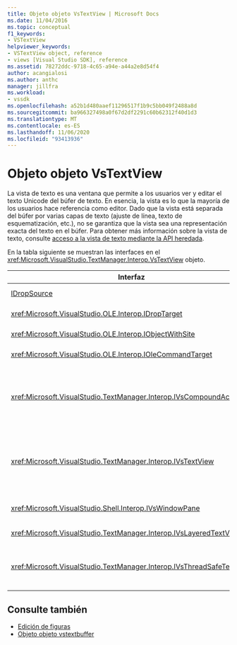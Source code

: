 ```yaml
---
title: Objeto objeto VsTextView | Microsoft Docs
ms.date: 11/04/2016
ms.topic: conceptual
f1_keywords:
- VSTextView
helpviewer_keywords:
- VSTextView object, reference
- views [Visual Studio SDK], reference
ms.assetid: 78272ddc-9718-4c65-a94e-a44a2e8d54f4
author: acangialosi
ms.author: anthc
manager: jillfra
ms.workload:
- vssdk
ms.openlocfilehash: a52b1d480aaef11296517f1b9c5bb049f2488a8d
ms.sourcegitcommit: ba966327498a0f67d2df2291c60b62312f40d1d3
ms.translationtype: MT
ms.contentlocale: es-ES
ms.lasthandoff: 11/06/2020
ms.locfileid: "93413936"
---
```

# <a name="vstextview-object"></a>Objeto objeto VsTextView

La vista de texto es una ventana que permite a los usuarios ver y editar el texto Unicode del búfer de texto. En esencia, la vista es lo que la mayoría de los usuarios hace referencia como editor. Dado que la vista está separada del búfer por varias capas de texto (ajuste de línea, texto de esquematización, etc.), no se garantiza que la vista sea una representación exacta del texto en el búfer. Para obtener más información sobre la vista de texto, consulte [acceso a la vista de texto mediante la API heredada](/previous-versions/visualstudio/visual-studio-2015/extensibility/accessing-thetext-view-by-using-the-legacy-api?preserve-view=true&view=vs-2015).

En la tabla siguiente se muestran las interfaces en el <xref:Microsoft.VisualStudio.TextManager.Interop.VsTextView> objeto.

|Interfaz|Descripción|
|---------------|-----------------|
|[IDropSource](/windows/desktop/api/oleidl/nn-oleidl-idropsource)|Interfaz OLE estándar.|
|<xref:Microsoft.VisualStudio.OLE.Interop.IDropTarget>|Interfaz OLE estándar.|
|<xref:Microsoft.VisualStudio.OLE.Interop.IObjectWithSite>|Interfaz OLE estándar.|
|<xref:Microsoft.VisualStudio.OLE.Interop.IOleCommandTarget>|Interfaz OLE estándar.|
|<xref:Microsoft.VisualStudio.TextManager.Interop.IVsCompoundAction>|Habilita la creación de acciones compuestas (es decir, acciones agrupadas en una sola unidad de deshacer/rehacer).|
|<xref:Microsoft.VisualStudio.TextManager.Interop.IVsTextView>|Proporciona los métodos básicos para administrar y tener acceso a la vista. `IVsTextView` no es seguro para subprocesos.|
|<xref:Microsoft.VisualStudio.Shell.Interop.IVsWindowPane>|Crea y administra un panel de ventana.|
|<xref:Microsoft.VisualStudio.TextManager.Interop.IVsLayeredTextView>|Interactúa con capas de texto.|
|<xref:Microsoft.VisualStudio.TextManager.Interop.IVsThreadSafeTextView>|Realiza operaciones en la vista desde un subproceso diferente.|

## <a name="see-also"></a>Consulte también

- [Edición de figuras](https://www.microsoft.com/download/details.aspx?id=55984)
- [Objeto objeto vstextbuffer](../extensibility/vstextbuffer-object.md)